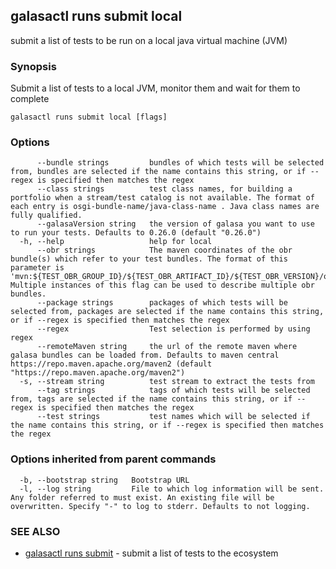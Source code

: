 ## galasactl runs submit local

submit a list of tests to be run on a local java virtual machine (JVM)

### Synopsis

Submit a list of tests to a local JVM, monitor them and wait for them to complete

```
galasactl runs submit local [flags]
```

### Options

```
      --bundle strings         bundles of which tests will be selected from, bundles are selected if the name contains this string, or if --regex is specified then matches the regex
      --class strings          test class names, for building a portfolio when a stream/test catalog is not available. The format of each entry is osgi-bundle-name/java-class-name . Java class names are fully qualified.
      --galasaVersion string   the version of galasa you want to use to run your tests. Defaults to 0.26.0 (default "0.26.0")
  -h, --help                   help for local
      --obr strings            The maven coordinates of the obr bundle(s) which refer to your test bundles. The format of this parameter is 'mvn:${TEST_OBR_GROUP_ID}/${TEST_OBR_ARTIFACT_ID}/${TEST_OBR_VERSION}/obr' Multiple instances of this flag can be used to describe multiple obr bundles.
      --package strings        packages of which tests will be selected from, packages are selected if the name contains this string, or if --regex is specified then matches the regex
      --regex                  Test selection is performed by using regex
      --remoteMaven string     the url of the remote maven where galasa bundles can be loaded from. Defaults to maven central https://repo.maven.apache.org/maven2 (default "https://repo.maven.apache.org/maven2")
  -s, --stream string          test stream to extract the tests from
      --tag strings            tags of which tests will be selected from, tags are selected if the name contains this string, or if --regex is specified then matches the regex
      --test strings           test names which will be selected if the name contains this string, or if --regex is specified then matches the regex
```

### Options inherited from parent commands

```
  -b, --bootstrap string   Bootstrap URL
  -l, --log string         File to which log information will be sent. Any folder referred to must exist. An existing file will be overwritten. Specify "-" to log to stderr. Defaults to not logging.
```

### SEE ALSO

* [galasactl runs submit](galasactl_runs_submit.md)	 - submit a list of tests to the ecosystem


